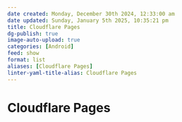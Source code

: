 ```yaml
---
date created: Monday, December 30th 2024, 12:33:00 am
date updated: Sunday, January 5th 2025, 10:35:21 pm
title: Cloudflare Pages
dg-publish: true
image-auto-upload: true
categories: [Android]
feed: show
format: list
aliases: [Cloudflare Pages]
linter-yaml-title-alias: Cloudflare Pages
---
```


# Cloudflare Pages

